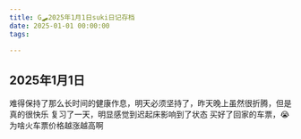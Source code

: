 ```yaml
---
title: G🛹2025年1月1日suki日记存档
date: 2025-01-01 00:00:00
tags:

---
```


## 2025年1月1日
难得保持了那么长时间的健康作息，明天必须坚持了，昨天晚上虽然很折腾，但是真的很快乐
复习了一天，明显感觉到迟起床影响到了状态
买好了回家的车票，😭为啥火车票价格越涨越高啊